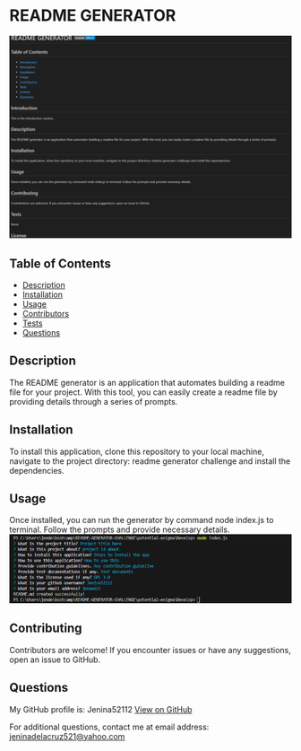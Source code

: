 
# README GENERATOR    
![alt text](image.png)

## Table of Contents
- [Description](#description)
- [Installation](#installation)
- [Usage](#usage)
- [Contributors](#contributing)
- [Tests](#tests)
- [Questions](#questions)



## Description
The README generator is an application that automates building a readme file for your project. With this tool, you can easily create a readme file by providing details through a series of prompts.

## Installation
To install this application, clone this repository to your local machine, navigate to the project directory: readme generator challenge and install the dependencies.

## Usage
Once installed, you can run the generator by command node index.js to terminal. Follow the prompts and provide necessary details. 
![alt text](image-1.png)

## Contributing
Contributors are welcome! If you encounter issues or have any suggestions, open an issue to GitHub.

## Questions
  My GitHub profile is: Jenina52112 [View on GitHub](https://github.com/Jenina52112)

  For additional questions, contact me at email address: jeninadelacruz521@yahoo.com


